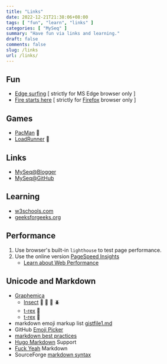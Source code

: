```yaml
---
title: "Links"
date: 2022-12-21T21:38:06+08:00
tags: [ "fun", "learn", "links" ]
categories: [ "MySeq" ]
summary: "Have fun via links and learning."
draft: false
comments: false
slug: /links
url: /links/
---
```


## Fun
 - [Edge surfing](edge://surf) [ strictly for MS Edge browser only ]
 - [Fire starts here](about:welcome) [ strictly for [Firefox](/firefox/) browser only ]

## Games
 - [PacMan](https://www.masswerk.at/JavaPac/JS-DoodlePacMan.html) :ghost:
 - [LoadRunner](https://loderunnerwebgame.com/game/) :runner:

## Links 
 - [MySeq@Blogger](https://myseq.blogspot.com/)
 - [MySeq@GitHub](https://github.com/myseq/)

## Learning
 - [w3schools.com](https://www.w3schools.com/)
 - [geeksforgeeks.org](https://www.geeksforgeeks.org/)

## Performance
 1. Use browser's built-in `lighthouse` to test page performance.
 2. Use the online version [PageSpeed Insights](https://pagespeed.web.dev/)
    - [Learn about Web Performance](https://developers.google.com/speed)

## Unicode and Markdown
 - [Graphemica](https://graphemica.com/)
    - [Insect](https://graphemica.com/characters/tags/insect) :bug: :ant: :honeybee: :beetle: 
    - [t-rex](https://graphemica.com/%F0%9F%A6%96) :t-rex:
    - [t-rex](https://emojipedia.org/t-rex/) :t-rex:
 - markdown emoji markup list [gistfile1.md](https://gist.github.com/rxaviers/7360908)
 - GitHub [Emoji Picker](https://github-emoji-picker.rickstaa.dev/)
 - [markdown best practices](https://www.markdownguide.org/basic-syntax/)
 - [Hugo Markdown](https://www.markdownguide.org/tools/hugo/) Support
 - [Fuck Yeah](http://fuckyeahmarkdown.com/) Markdown
 - SourceForge [markdown syntax](https://sourceforge.net/nf/markdown_syntax)


